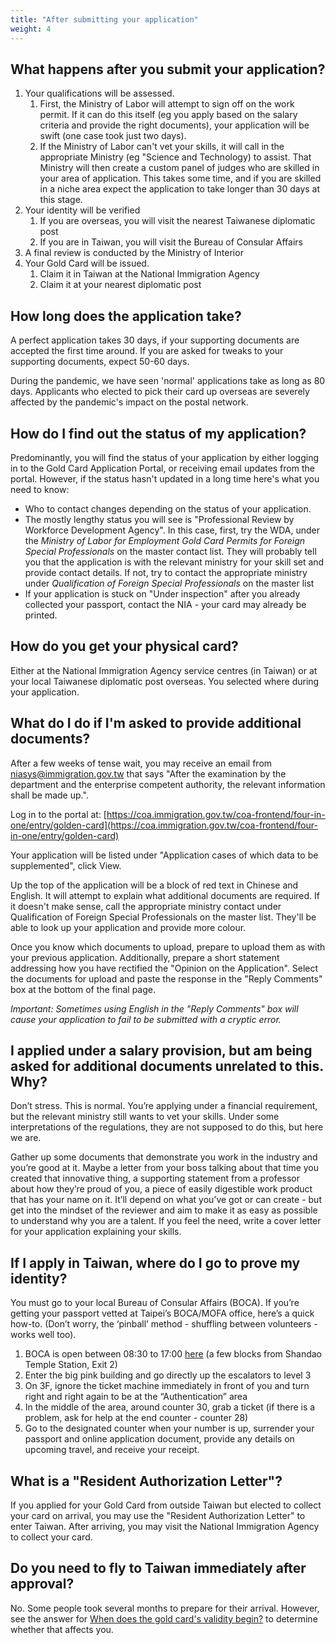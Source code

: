 ```yaml
---
title: "After submitting your application"
weight: 4
---
```

<!--- (c) Tom Fifield, licensed under a
Creative Commons Attribution-NonCommercial-ShareAlike 4.0 International License. -->

## What happens after you submit your application?
1. Your qualifications will be assessed.
    1. First, the Ministry of Labor will attempt to sign off on the work permit. If it can do this itself (eg you apply based on the salary criteria and provide the right documents), your application will be swift (one case took just two days).
    1. If the Ministry of Labor can't vet your skills, it will call in the appropriate Ministry (eg "Science and Technology) to assist. That Ministry will then create a custom panel of judges who are skilled in your area of application. This takes some time, and if you are skilled in a niche area expect the application to take longer than 30 days at this stage.
1. Your identity will be verified
    1. If you are overseas, you will visit the nearest Taiwanese diplomatic post
    1. If you are in Taiwan, you will visit the Bureau of Consular Affairs
1. A final review is conducted by the Ministry of Interior
1. Your Gold Card will be issued.
    1. Claim it in Taiwan at the National Immigration Agency
    1. Claim it at your nearest diplomatic post

## How long does the application take?
A perfect application takes 30 days, if your supporting documents are accepted the first time around.
 If you are asked for tweaks to your supporting documents, expect 50-60 days.

During the pandemic, we have seen 'normal' applications take as long as 80 days. Applicants who
elected to pick their card up overseas are severely affected by the pandemic's impact on the postal
network.

## How do I find out the status of my application?
Predominantly, you will find the status of your application by either logging in to the Gold Card
 Application Portal, or receiving email updates from the portal. However, if the status hasn't updated in
 a long time here's what you need to know:
*  Who to contact changes depending on the status of your application.
* The mostly lengthy status you will see is "Professional Review by Workforce Development Agency".
    In this case, first, try the WDA, under the _Ministry of Labor for Employment Gold Card Permits
    for Foreign Special Professionals_ on the master contact list. They will probably tell you that
    the application is with the relevant ministry for your skill set and provide contact details. If not,
    try to contact the appropriate ministry under _Qualification of Foreign Special Professionals_ on the master list
* If your application is stuck on "Under inspection" after you already collected your passport,
    contact the NIA - your card may already be printed.


## How do you get your physical card?
Either at the National Immigration Agency service centres (in Taiwan) or at your local Taiwanese
 diplomatic post overseas. You selected where during your application.


## What do I do if I'm asked to provide additional documents?
After a few weeks of tense wait, you may receive an email from niasys@immigration.gov.tw that says
"After the examination by the department and the enterprise competent authority, the relevant information shall be made up.".

Log in to the portal at:
[https://coa.immigration.gov.tw/coa-frontend/four-in-one/entry/golden-card](https://coa.immigration.gov.tw/coa-frontend/four-in-one/entry/golden-card)

Your application will be listed under "Application cases of which data to be supplemented", click View.

Up the top of the application will be a block of red text in Chinese and English. It will attempt
 to explain what additional documents are required. If it doesn't make sense, call the appropriate
ministry contact under Qualification of Foreign Special Professionals on the master list. They'll be
 able to look up your application and provide more colour.


Once you know which documents to upload, prepare to upload them as with your previous application.
 Additionally, prepare a short statement addressing how you have rectified the "Opinion
 on the Application". Select the documents for upload and paste the response in the "Reply Comments"
 box at the bottom of the final page.

_Important: Sometimes using English in the "Reply Comments" box will cause your application to fail
 to be submitted with a cryptic error._

## I applied under a salary provision, but am being asked for additional documents unrelated to this. Why?
Don’t stress. This is normal. You’re applying under a financial requirement, but the relevant
 ministry still wants to vet your skills. Under some interpretations of the regulations, they
 are not supposed to do this, but here we are.

Gather up some documents that demonstrate you work in the industry and you’re good at it. Maybe a
 letter from your boss talking about that time you created that innovative thing, a supporting
 statement from a professor about how they’re proud of you, a piece of easily digestible work
 product that has your name on it. It’ll depend on what you’ve got or can create - but get into
 the mindset of the reviewer and aim to make it as easy as possible to understand why you are a
 talent. If you feel the need, write a cover letter for your application explaining your skills.

## If I apply in Taiwan, where do I go to prove my identity?
You must go to your local Bureau of Consular Affairs (BOCA). If you’re getting your passport
 vetted at Taipei’s BOCA/MOFA office, here’s a quick how-to. (Don’t worry, the ‘pinball’
 method - shuffling between volunteers - works well too).

1. BOCA is open between 08:30 to 17:00 [here](https://goo.gl/maps/mFt8PBMCGnD2) (a few blocks from Shandao Temple Station, Exit 2)
1. Enter the big pink building and go directly up the escalators to level 3
1. On 3F, ignore the ticket machine immediately in front of you and turn right and right again to be at the “Authentication” area
1. In the middle of the area, around counter 30, grab a ticket (if there is a problem, ask for help at the end counter - counter 28)
1. Go to the designated counter when your number is up, surrender your passport and online
 application document, provide any details on upcoming travel, and receive your receipt.


## What is a "Resident Authorization Letter"?
If you applied for your Gold Card from outside Taiwan but elected to collect your card
on arrival, you may use the "Resident Authorization Letter" to enter Taiwan. After arriving,
 you may visit the National Immigration Agency to collect your card.

## Do you need to fly to Taiwan immediately after approval?
No. Some people took several months to prepare for their arrival. However, see the answer for
[When does the gold card's validity begin?](/goldcard-holders-faq/validity/) to determine whether that affects you.
